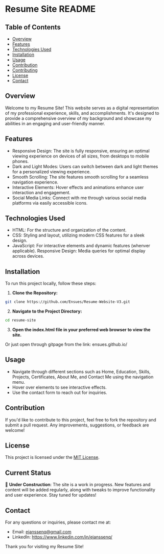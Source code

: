 # Resume Site README

## **Table of Contents**
- [Overview](#Overview)  
- [Features](#Features)  
- [Technologies Used](#Technologies-Used)  
- [Installation](#Installation)
- [Usage](#Usage)  
- [Contribution](#Contribution)  
- [Contributing](#contributing)  
- [License](#License)
- [Contact](#Contact)

## **Overview**

Welcome to my Resume Site! This website serves as a digital representation of my professional experience, skills, and accomplishments. It's designed to provide a comprehensive overview of my background and showcase my abilities in an engaging and user-friendly manner.

## **Features**

- Responsive Design: The site is fully responsive, ensuring an optimal viewing experience on devices of all sizes, from desktops to mobile phones.
- Dark and Light Modes: Users can switch between dark and light themes for a personalized viewing experience.
- Smooth Scrolling: The site features smooth scrolling for a seamless navigation experience.
- Interactive Elements: Hover effects and animations enhance user interaction and engagement.
- Social Media Links: Connect with me through various social media platforms via easily accessible icons.

## **Technologies Used**

- HTML: For the structure and organization of the content.
- CSS: Styling and layout, utilizing modern CSS features for a sleek design.
- JavaScript: For interactive elements and dynamic features (whenver applicable).
Responsive Design: Media queries for optimal display across devices.

## **Installation**
To run this project locally, follow these steps:

1. **Clone the Repository:**

```bash
git clone https://github.com/Ensues/Resume-Website-V3.git
```
2. **Navigate to the Project Directory:**

```bash
cd resume-site
```

3. **Open the index.html file in your preferred web browser to view the site.**

Or just open through gitpage from the link:  ensues.github.io/ 

## **Usage**

- Navigate through different sections such as Home, Education, Skills, Projects, Certificates, About Me, and Contact Me using the navigation menu.
- Hover over elements to see interactive effects.
- Use the contact form to reach out for inquiries.

## **Contribution**

If you'd like to contribute to this project, feel free to fork the repository and submit a pull request. Any improvements, suggestions, or feedback are welcome!

## **License**
This project is licensed under the [MIT License](LICENSE).

## Current Status

🚧 **Under Construction**: The site is a work in progress. New features and content will be added regularly, along with tweaks to improve functionality and user experience. Stay tuned for updates!

## **Contact**
For any questions or inquiries, please contact me at:

- Email: ejanssenq@gmail.com
- LinkedIn: https://www.linkedin.com/in/ejanssenq/

Thank you for visiting my Resume Site!
